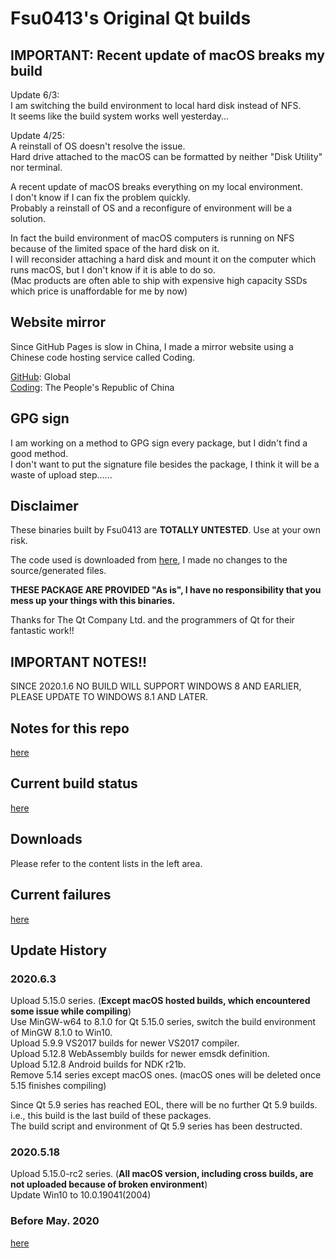 # Fsu0413's Original Qt builds

## IMPORTANT: Recent update of macOS breaks my build

Update 6/3:  
I am switching the build environment to local hard disk instead of NFS.  
It seems like the build system works well yesterday...

Update 4/25:  
A reinstall of OS doesn't resolve the issue.  
Hard drive attached to the macOS can be formatted by neither "Disk Utility" nor terminal.

A recent update of macOS breaks everything on my local environment.  
I don't know if I can fix the problem quickly.  
Probably a reinstall of OS and a reconfigure of environment will be a solution.

In fact the build environment of macOS computers is running on NFS because of the limited space of the hard disk on it.  
I will reconsider attaching a hard disk and mount it on the computer which runs macOS, but I don't know if it is able to do so.  
(Mac products are often able to ship with expensive high capacity SSDs which price is unaffordable for me by now)

## Website mirror

Since GitHub Pages is slow in China, I made a mirror website using a Chinese code hosting service called Coding.

[GitHub](https://fsu0413.github.io/QtCompile/): Global  
[Coding](https://alyack.coding-pages.com/): The People's Republic of China

## GPG sign

I am working on a method to GPG sign every package, but I didn't find a good method.  
I don't want to put the signature file besides the package, I think it will be a waste of upload step......

## Disclaimer

These binaries built by Fsu0413 are __TOTALLY UNTESTED__. Use at your own risk.

The code used is downloaded from [here](http://download.qt.io), I made no changes to the source/generated files.

__THESE PACKAGE ARE PROVIDED "As is", I have no responsibility that you mess up your things with this binaries.__

Thanks for The Qt Company Ltd. and the programmers of Qt for their fantastic work!!

## IMPORTANT NOTES!!

SINCE 2020.1.6 NO BUILD WILL SUPPORT WINDOWS 8 AND EARLIER, PLEASE UPDATE TO WINDOWS 8.1 AND LATER.

## Notes for this repo

[here](?file=999-Misc/001-Notes%20for%20this%20repo)

## Current build status

[here](?file=999-Misc/002-Current%20build%20status)

## Downloads

Please refer to the content lists in the left area.

## Current failures

[here](?file=999-Misc/003-Current%20failures)

## Update History
### 2020.6.3
Upload 5.15.0 series. (**Except macOS hosted builds, which encountered some issue while compiling**)  
Use MinGW-w64 to 8.1.0 for Qt 5.15.0 series, switch the build environment of MinGW 8.1.0 to Win10.  
Upload 5.9.9 VS2017 builds for newer VS2017 compiler.  
Upload 5.12.8 WebAssembly builds for newer emsdk definition.  
Upload 5.12.8 Android builds for NDK r21b.  
Remove 5.14 series except macOS ones. (macOS ones will be deleted once 5.15 finishes compiling)

Since Qt 5.9 series has reached EOL, there will be no further Qt 5.9 builds.  
i.e., this build is the last build of these packages.  
The build script and environment of Qt 5.9 series has been destructed.

### 2020.5.18
Upload 5.15.0-rc2 series. (**All macOS version, including cross builds, are not uploaded because of broken environment**)  
Update Win10 to 10.0.19041(2004)

### Before May. 2020

[here](?file=999-Misc/004-Histories)
